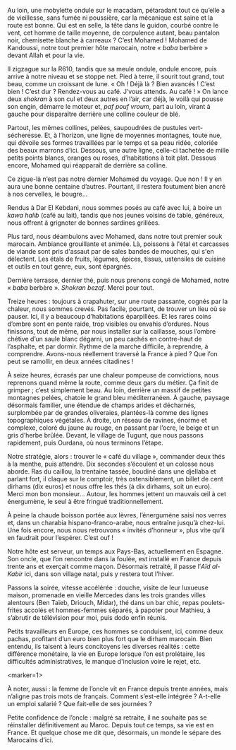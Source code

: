 ﻿Au loin, une mobylette ondule sur le macadam, pétaradant tout ce qu’elle a de vieillesse, sans fumée ni poussière, car la mécanique est saine et la route est bonne.
Qui est en selle, la tête dans le guidon, courbé contre le vent, cet homme de taille moyenne, de corpulence autant, beau pantalon noir, chemisette blanche à carreaux ?
C’est Mohamed ! Mohamed de Kandoussi, notre tout premier hôte marocain, notre « *baba* berbère » devant Allah et pour la vie.

Il zigzague sur la R610, tandis que sa meule ondule, ondule encore, puis arrive à notre niveau et se stoppe net.
Pied à terre, il sourit tout grand, tout beau, comme un croissant de lune.
« Oh ! Déjà là ? Bien avancés ! C’est bien ! C’est dur ? Rendez-vous au café. J’vous attends. Au café ! »
On lance deux *shokran* à son cul et deux autres en l’air, car déjà, le voilà qui pousse son engin, démarre le moteur et, *paf pouf vroum*, part au loin, virant à gauche pour disparaître derrière une colline couleur de blé.

Partout, les mêmes collines, pelées, saupoudrées de pustules vert-sécheresse.
Et, à l’horizon, une ligne de moyennes montagnes, toute nue, qui dévoile ses formes travaillées par le temps et sa peau ridée, coloriée des beaux marrons d’ici.
Dessous, une autre ligne, celle-ci tachetée de mille petits points blancs, oranges ou roses, d’habitations à toit plat.
Dessous encore, Mohamed qui réapparaît de derrière sa colline.

Ce zigue-là n’est pas notre dernier Mohamed du voyage. Que non !
Il y en aura une bonne centaine d’autres.
Pourtant, il restera foutument bien ancré à nos cervelles, le bougre...

Rendus à Dar El Kebdani, nous sommes posés au café avec lui, à boire un *kawa halib* (café au lait),
tandis que nos jeunes voisins de table, généreux, nous offrent à grignoter de bonnes sardines grillées.

Plus tard, nous déambulons avec Mohamed, dans notre tout premier souk marocain.
Ambiance grouillante et animée.
Là, poissons à l'étal et carcasses de viande sont pris d'assaut par de sales bandes de mouches, qui s'en délectent.
Les étals de fruits, légumes, épices, tissus, ustensiles de cuisine et outils en tout genre, eux, sont épargnés.

Dernière terrasse, dernier thé, puis nous prenons congé de Mohamed, notre « *baba* berbère ».
*Shokran bezaf*. Merci pour tout.

Treize heures : toujours à crapahuter, sur une route passante, cognés par la chaleur, nous sommes crevés.
Pas facile, pourtant, de trouver un lieu où se pauser.
Ici, il y a beaucoup d’habitations éparpillées. Et les rares coins d’ombre sont en pente raide, trop visibles ou envahis d’ordures.
Nous finissons, tout de même, par nous installer sur la caillasse, sous l’ombre chétive d’un saule blanc dégarni, un peu cachés en contre-haut de l’asphalte, et par dormir.
Rythme de la marche difficile, à reprendre, à comprendre.
Avons-nous réellement traversé la France à pied ?
Que l’on peut se ramollir, en deux années citadines !

À seize heures, écrasés par une chaleur pompeuse de convictions, nous reprenons quand même la route, comme deux gars du métier.
Ça finit de grimper ; c’est simplement beau.
Au loin, derrière un massif de petites montagnes pelées, chatoie le grand bleu méditerranéen.
À gauche, paysage désormais familier, une étendue de champs arides et décharnés, surplombée par de grandes oliveraies, plantées-là comme des lignes topographiques végétales.
À droite, un réseau de ravines, énorme et complexe, coloré du jaune au rouge, en passant par l’ocre, le beige et un gris d’herbe brûlée.
Devant, le village de Tugunt, que nous passons rapidement, puis Ourdana, où nous terminons l’étape.

Notre stratégie, alors : trouver le « café du village », commander deux thés à la menthe, puis attendre.
Dix secondes s’écoulent et un colosse nous aborde.
Ras du caillou, la trentaine tassée, boudiné dans une djellaba et parlant fort, il claque sur le comptoir, très ostensiblement, un billet de cent dirhams (dix euros) et nous offre les thés (à dix dirhams, soit un euro).
Merci mon bon monsieur...
Autour, les hommes jettent un mauvais œil à cet énergumène, le seul à être fringué traditionnellement.

À peine la chaude boisson portée aux lèvres, l’énergumène saisi nos verres et, dans un charabia hispano-franco-arabe, nous entraîne jusqu’à chez-lui.
Une fois encore, nous nous retrouvons « invités d’honneur », plus vite qu’il en faudrait pour l’espérer. C’est ouf !

Notre hôte est serveur, un temps aux Pays-Bas, actuellement en Espagne.
Son oncle, que l’on rencontre dans la foulée, est installé en France depuis trente ans et exerçait comme maçon.
Désormais retraité, il passe l’*Aïd al-Kabir* ici, dans son village natal, puis y restera tout l’hiver.

Passons la soirée, vitesse accélérée : douche, visite de leur luxueuse maison, promenade en vieille Mercedes dans les trois grandes villes alentours (Ben Taïeb, Driouch, Midar), thé dans un bar chic, repas poulets-frites accolés et hommes-femmes séparés, à papoter pour Mathieu, à s’abrutir de télévision pour moi, puis dodo enfin réunis.

Petits travailleurs en Europe, ces hommes se conduisent, ici, comme deux pachas, profitant d’un euro bien plus fort que le dirham marocain.
Bien entendu, ils taisent à leurs concitoyens les diverses réalités : cette différence monétaire, la vie en Europe lorsque l’on est prolétaire, les difficultés administratives, le manque d'inclusion voire le rejet, etc.

<marker=1>

À noter, aussi : la femme de l’oncle vit en France depuis trente années, mais n’aligne pas trois mots de français.
Comment s’est-elle intégrée ?
A-t-elle un emploi salarié ?
Que fait-elle de ses journées ?

Petite confidence de l’oncle : malgré sa retraite, il ne souhaite pas se réinstaller définitivement au Maroc.
Depuis tout ce temps, sa vie est en France.
Et quelque chose me dit que, désormais, un monde le sépare des Marocains d’ici.
